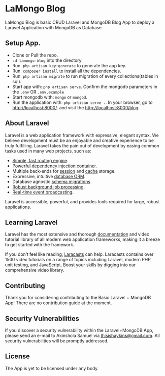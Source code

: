 # LaMongo Blog

LaMongo Blog is basic CRUD Laravel and MongoDB Blog App to deploy a Laravel Application with MongoDB as Database

## Setup App.
- Clone or Pull the repo.
- <code>cd lamongo-blog</code> into the directory
- Run: <code>php artisan key:generate</code> to generate the app key.
- Run: <code>composer install</code> to install all the dependencies.
- Run: <code>php artisan migrate</code> to run migration of every collections(tables in sql).
- Start app with: <code>php artisan serve</code>. Confirm the mongodb parameters in the <code>.env</code> OR <code>.env.example</code> 
- Start mongodb with: <code>mongo</code> or <code>mongod</code>.
- Run the application with: <code>php artisan serve .</code>. In your browser, go to [http://localhost:8000/](http://localhost:8000/). and visit the [http://localhost:8000/blog](http://localhost:8000/blog)


## About Laravel

Laravel is a web application framework with expressive, elegant syntax. We believe development must be an enjoyable and creative experience to be truly fulfilling. Laravel takes the pain out of development by easing common tasks used in many web projects, such as:

- [Simple, fast routing engine](https://laravel.com/docs/routing).
- [Powerful dependency injection container](https://laravel.com/docs/container).
- Multiple back-ends for [session](https://laravel.com/docs/session) and [cache](https://laravel.com/docs/cache) storage.
- Expressive, intuitive [database ORM](https://laravel.com/docs/eloquent).
- Database agnostic [schema migrations](https://laravel.com/docs/migrations).
- [Robust background job processing](https://laravel.com/docs/queues).
- [Real-time event broadcasting](https://laravel.com/docs/broadcasting).

Laravel is accessible, powerful, and provides tools required for large, robust applications.

## Learning Laravel

Laravel has the most extensive and thorough [documentation](https://laravel.com/docs) and video tutorial library of all modern web application frameworks, making it a breeze to get started with the framework.

If you don't feel like reading, [Laracasts](https://laracasts.com) can help. Laracasts contains over 1500 video tutorials on a range of topics including Laravel, modern PHP, unit testing, and JavaScript. Boost your skills by digging into our comprehensive video library.


## Contributing

Thank you for considering contributing to the Basic Laravel + MongoDB App! There are no contribution guide at the moment.

## Security Vulnerabilities

If you discover a security vulnerability within the Laravel+MongoDB App, please send an e-mail to Akinshola Samuel via [thisishaykins@gmail.com](mailto:thisishaykins@gmail.com). All security vulnerabilities will be promptly addressed.

## License

The App is yet to be licensed under any body.
